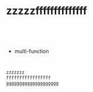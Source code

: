 # zzzzzffffffffffffff
&nbsp;  
&nbsp;  
&nbsp;



- multi-function
```java


zzzzzzz
fffffffffffffffff
gggggggggggggggggggg
```
